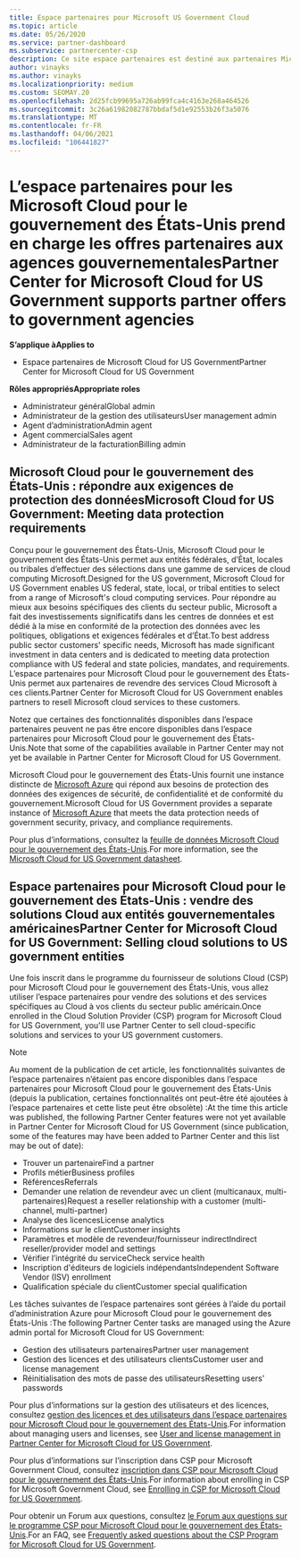 ```yaml
---
title: Espace partenaires pour Microsoft US Government Cloud
ms.topic: article
ms.date: 05/26/2020
ms.service: partner-dashboard
ms.subservice: partnercenter-csp
description: Ce site espace partenaires est destiné aux partenaires Microsoft qui proposent des solutions Cloud Microsoft aux clients travaillant avec des agences gouvernementales dans le États-Unis.
author: vinayks
ms.author: vinayks
ms.localizationpriority: medium
ms.custom: SEOMAY.20
ms.openlocfilehash: 2d25fcb99695a726ab99fca4c4163e268a464526
ms.sourcegitcommit: 3c26a61982082787bbdaf5d1e92553b26f3a5076
ms.translationtype: MT
ms.contentlocale: fr-FR
ms.lasthandoff: 04/06/2021
ms.locfileid: "106441827"
---
```

# <a name="partner-center-for-microsoft-cloud-for-us-government-supports-partner-offers-to-government-agencies"></a><span data-ttu-id="6a86e-103">L’espace partenaires pour les Microsoft Cloud pour le gouvernement des États-Unis prend en charge les offres partenaires aux agences gouvernementales</span><span class="sxs-lookup"><span data-stu-id="6a86e-103">Partner Center for Microsoft Cloud for US Government supports partner offers to government agencies</span></span>

<span data-ttu-id="6a86e-104">**S’applique à**</span><span class="sxs-lookup"><span data-stu-id="6a86e-104">**Applies to**</span></span>

- <span data-ttu-id="6a86e-105">Espace partenaires de Microsoft Cloud for US Government</span><span class="sxs-lookup"><span data-stu-id="6a86e-105">Partner Center for Microsoft Cloud for US Government</span></span>

<span data-ttu-id="6a86e-106">**Rôles appropriés**</span><span class="sxs-lookup"><span data-stu-id="6a86e-106">**Appropriate roles**</span></span>

- <span data-ttu-id="6a86e-107">Administrateur général</span><span class="sxs-lookup"><span data-stu-id="6a86e-107">Global admin</span></span>
- <span data-ttu-id="6a86e-108">Administrateur de la gestion des utilisateurs</span><span class="sxs-lookup"><span data-stu-id="6a86e-108">User management admin</span></span>
- <span data-ttu-id="6a86e-109">Agent d’administration</span><span class="sxs-lookup"><span data-stu-id="6a86e-109">Admin agent</span></span>
- <span data-ttu-id="6a86e-110">Agent commercial</span><span class="sxs-lookup"><span data-stu-id="6a86e-110">Sales agent</span></span>
- <span data-ttu-id="6a86e-111">Administrateur de la facturation</span><span class="sxs-lookup"><span data-stu-id="6a86e-111">Billing admin</span></span>

## <a name="microsoft-cloud-for-us-government-meeting-data-protection-requirements"></a><span data-ttu-id="6a86e-112">Microsoft Cloud pour le gouvernement des États-Unis : répondre aux exigences de protection des données</span><span class="sxs-lookup"><span data-stu-id="6a86e-112">Microsoft Cloud for US Government: Meeting data protection requirements</span></span>

<span data-ttu-id="6a86e-113">Conçu pour le gouvernement des États-Unis, Microsoft Cloud pour le gouvernement des États-Unis permet aux entités fédérales, d’État, locales ou tribales d’effectuer des sélections dans une gamme de services de cloud computing Microsoft.</span><span class="sxs-lookup"><span data-stu-id="6a86e-113">Designed for the US government, Microsoft Cloud for US Government enables US federal, state, local, or tribal entities to select from a range of Microsoft's cloud computing services.</span></span> <span data-ttu-id="6a86e-114">Pour répondre au mieux aux besoins spécifiques des clients du secteur public, Microsoft a fait des investissements significatifs dans les centres de données et est dédié à la mise en conformité de la protection des données avec les politiques, obligations et exigences fédérales et d’État.</span><span class="sxs-lookup"><span data-stu-id="6a86e-114">To best address public sector customers' specific needs, Microsoft has made significant investment in data centers and is dedicated to meeting data protection compliance with US federal and state policies, mandates, and requirements.</span></span> <span data-ttu-id="6a86e-115">L’espace partenaires pour Microsoft Cloud pour le gouvernement des États-Unis permet aux partenaires de revendre des services Cloud Microsoft à ces clients.</span><span class="sxs-lookup"><span data-stu-id="6a86e-115">Partner Center for Microsoft Cloud for US Government enables partners to resell Microsoft cloud services to these customers.</span></span>

<span data-ttu-id="6a86e-116">Notez que certaines des fonctionnalités disponibles dans l’espace partenaires peuvent ne pas être encore disponibles dans l’espace partenaires pour Microsoft Cloud pour le gouvernement des États-Unis.</span><span class="sxs-lookup"><span data-stu-id="6a86e-116">Note that some of the capabilities available in Partner Center may not yet be available in Partner Center for Microsoft Cloud for US Government.</span></span>

<span data-ttu-id="6a86e-117">Microsoft Cloud pour le gouvernement des États-Unis fournit une instance distincte de [Microsoft Azure](https://azure.microsoft.com/overview/clouds/government/) qui répond aux besoins de protection des données des exigences de sécurité, de confidentialité et de conformité du gouvernement.</span><span class="sxs-lookup"><span data-stu-id="6a86e-117">Microsoft Cloud for US Government provides a separate instance of [Microsoft Azure](https://azure.microsoft.com/overview/clouds/government/) that meets the data protection needs of government security, privacy, and compliance requirements.</span></span> 

<span data-ttu-id="6a86e-118">Pour plus d’informations, consultez la [feuille de données Microsoft Cloud pour le gouvernement des États-Unis](https://download.microsoft.com/download/C/9/C/C9CA3002-DFC4-4ADA-841F-DF42AEC042FB/Microsoft_Azure_Government_Datasheet_EN_US.PDF).</span><span class="sxs-lookup"><span data-stu-id="6a86e-118">For more information, see the [Microsoft Cloud for US Government datasheet](https://download.microsoft.com/download/C/9/C/C9CA3002-DFC4-4ADA-841F-DF42AEC042FB/Microsoft_Azure_Government_Datasheet_EN_US.PDF).</span></span>

## <a name="partner-center-for-microsoft-cloud-for-us-government-selling-cloud-solutions-to-us-government-entities"></a><span data-ttu-id="6a86e-119">Espace partenaires pour Microsoft Cloud pour le gouvernement des États-Unis : vendre des solutions Cloud aux entités gouvernementales américaines</span><span class="sxs-lookup"><span data-stu-id="6a86e-119">Partner Center for Microsoft Cloud for US Government: Selling cloud solutions to US government entities</span></span>

<span data-ttu-id="6a86e-120">Une fois inscrit dans le programme du fournisseur de solutions Cloud (CSP) pour Microsoft Cloud pour le gouvernement des États-Unis, vous allez utiliser l’espace partenaires pour vendre des solutions et des services spécifiques au Cloud à vos clients du secteur public américain.</span><span class="sxs-lookup"><span data-stu-id="6a86e-120">Once enrolled in the Cloud Solution Provider (CSP) program for Microsoft Cloud for US Government, you'll use Partner Center to sell cloud-specific solutions and services to your US government customers.</span></span> 

> [!NOTE]  
> <span data-ttu-id="6a86e-121">Au moment de la publication de cet article, les fonctionnalités suivantes de l’espace partenaires n’étaient pas encore disponibles dans l’espace partenaires pour Microsoft Cloud pour le gouvernement des États-Unis (depuis la publication, certaines fonctionnalités ont peut-être été ajoutées à l’espace partenaires et cette liste peut être obsolète) :</span><span class="sxs-lookup"><span data-stu-id="6a86e-121">At the time this article was published, the following Partner Center features were not yet available in Partner Center for Microsoft Cloud for US Government (since publication, some of the features may have been added to Partner Center and this list may be out of date):</span></span>

- <span data-ttu-id="6a86e-122">Trouver un partenaire</span><span class="sxs-lookup"><span data-stu-id="6a86e-122">Find a partner</span></span>
- <span data-ttu-id="6a86e-123">Profils métier</span><span class="sxs-lookup"><span data-stu-id="6a86e-123">Business profiles</span></span>
- <span data-ttu-id="6a86e-124">Références</span><span class="sxs-lookup"><span data-stu-id="6a86e-124">Referrals</span></span>
- <span data-ttu-id="6a86e-125">Demander une relation de revendeur avec un client (multicanaux, multi-partenaires)</span><span class="sxs-lookup"><span data-stu-id="6a86e-125">Request a reseller relationship with a customer (multi-channel, multi-partner)</span></span>
- <span data-ttu-id="6a86e-126">Analyse des licences</span><span class="sxs-lookup"><span data-stu-id="6a86e-126">License analytics</span></span>
- <span data-ttu-id="6a86e-127">Informations sur le client</span><span class="sxs-lookup"><span data-stu-id="6a86e-127">Customer insights</span></span>
- <span data-ttu-id="6a86e-128">Paramètres et modèle de revendeur/fournisseur indirect</span><span class="sxs-lookup"><span data-stu-id="6a86e-128">Indirect reseller/provider model and settings</span></span>
- <span data-ttu-id="6a86e-129">Vérifier l’intégrité du service</span><span class="sxs-lookup"><span data-stu-id="6a86e-129">Check service health</span></span>
- <span data-ttu-id="6a86e-130">Inscription d'éditeurs de logiciels indépendants</span><span class="sxs-lookup"><span data-stu-id="6a86e-130">Independent Software Vendor (ISV) enrollment</span></span>
- <span data-ttu-id="6a86e-131">Qualification spéciale du client</span><span class="sxs-lookup"><span data-stu-id="6a86e-131">Customer special qualification</span></span>

<span data-ttu-id="6a86e-132">Les tâches suivantes de l’espace partenaires sont gérées à l’aide du portail d’administration Azure pour Microsoft Cloud pour le gouvernement des États-Unis :</span><span class="sxs-lookup"><span data-stu-id="6a86e-132">The following Partner Center tasks are managed using the Azure admin portal for Microsoft Cloud for US Government:</span></span> 

- <span data-ttu-id="6a86e-133">Gestion des utilisateurs partenaires</span><span class="sxs-lookup"><span data-stu-id="6a86e-133">Partner user management</span></span>
- <span data-ttu-id="6a86e-134">Gestion des licences et des utilisateurs clients</span><span class="sxs-lookup"><span data-stu-id="6a86e-134">Customer user and license management</span></span>
- <span data-ttu-id="6a86e-135">Réinitialisation des mots de passe des utilisateurs</span><span class="sxs-lookup"><span data-stu-id="6a86e-135">Resetting users' passwords</span></span>

<span data-ttu-id="6a86e-136">Pour plus d’informations sur la gestion des utilisateurs et des licences, consultez [gestion des licences et des utilisateurs dans l’espace partenaires pour Microsoft Cloud pour le gouvernement des États-Unis](user-management-in-partner-center-for-microsoft-us-govt-cloud.md).</span><span class="sxs-lookup"><span data-stu-id="6a86e-136">For information about managing users and licenses, see [User and license management in Partner Center for Microsoft Cloud for US Government](user-management-in-partner-center-for-microsoft-us-govt-cloud.md).</span></span>

<span data-ttu-id="6a86e-137">Pour plus d’informations sur l’inscription dans CSP pour Microsoft Government Cloud, consultez [inscription dans CSP pour Microsoft Cloud pour le gouvernement des États-Unis](enroll-in-csp-for-microsoft-us-govt-cloud.md).</span><span class="sxs-lookup"><span data-stu-id="6a86e-137">For information about enrolling in CSP for Microsoft Government Cloud, see [Enrolling in CSP for Microsoft Cloud for US Government](enroll-in-csp-for-microsoft-us-govt-cloud.md).</span></span>

<span data-ttu-id="6a86e-138">Pour obtenir un Forum aux questions, consultez [le Forum aux questions sur le programme CSP pour Microsoft Cloud pour le gouvernement des États-Unis](faq-for-us-govt-cloud.md).</span><span class="sxs-lookup"><span data-stu-id="6a86e-138">For an FAQ, see [Frequently asked questions about the CSP Program for Microsoft Cloud for US Government](faq-for-us-govt-cloud.md).</span></span>
